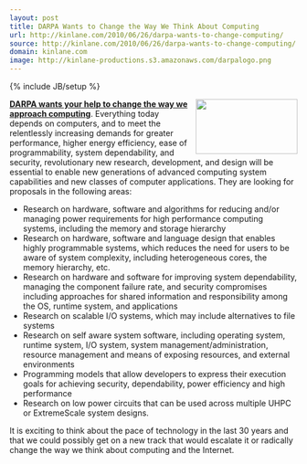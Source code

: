```yaml
---
layout: post
title: DARPA Wants to Change the Way We Think About Computing
url: http://kinlane.com/2010/06/26/darpa-wants-to-change-computing/
source: http://kinlane.com/2010/06/26/darpa-wants-to-change-computing/
domain: kinlane.com
image: http://kinlane-productions.s3.amazonaws.com/darpalogo.png
---
```

{% include JB/setup %}

<p>
     <a href="https://www.fbo.gov/index?s=opportunity&amp;mode=form&amp;id=3ba522c52b23884843a6639c8cbd1154&amp;tab=core&amp;_cview=0" target="_self"><strong><img class="alignnone c1" title="Darpa" src="http://kinlane-productions.s3.amazonaws.com/darpalogo.png" alt="" width="178" height="96" align="right" />DARPA wants your help to change the way we approach computing</strong></a>. Everything today depends on computers, and to meet the relentlessly increasing demands for greater performance, higher energy efficiency, ease of programmability, system dependability, and security, revolutionary new research, development, and design will be essential to enable new generations of advanced computing system capabilities and new classes of computer applications. They are looking for proposals in the following areas:
</p>
<ul class="mainlist">
     <li>Research on hardware, software and algorithms for reducing and/or managing power requirements for high performance computing systems, including the memory and storage hierarchy
     </li>
     <li>Research on hardware, software and language design that enables highly programmable systems, which reduces the need for users to be aware of system complexity, including heterogeneous cores, the memory hierarchy, etc.
     </li>
     <li>Research on hardware and software for improving system dependability, managing the component failure rate, and security compromises including approaches for shared information and responsibility among the OS, runtime system, and applications
     </li>
     <li>Research on scalable I/O systems, which may include alternatives to file systems
     </li>
     <li>Research on self aware system software, including operating system, runtime system, I/O system, system management/administration, resource management and means of exposing resources, and external environments
     </li>
     <li>Programming models that allow developers to express their execution goals for achieving security, dependability, power efficiency and high performance
     </li>
     <li>Research on low power circuits that can be used across multiple UHPC or ExtremeScale system designs.
     </li>
</ul>
<p>
     It is exciting to think about the pace of technology in the last 30 years and that we could possibly get on a new track that would escalate it or radically change the way we think about computing and the Internet.
</p>